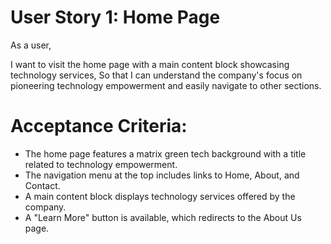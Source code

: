# User Story 1: Home Page

As a user,

I want to visit the home page with a main content block showcasing technology services,
So that I can understand the company's focus on pioneering technology empowerment and easily navigate to other sections.

# Acceptance Criteria:

- The home page features a matrix green tech background with a title related to technology empowerment.
- The navigation menu at the top includes links to Home, About, and Contact.
- A main content block displays technology services offered by the company.
- A "Learn More" button is available, which redirects to the About Us page.